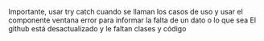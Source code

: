 Importante, usar try catch cuando se llaman los casos de uso y usar el componente ventana error para informar la falta de un dato o lo que sea
El github está desactualizado y le faltan clases y código 

